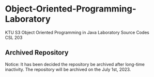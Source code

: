# Object-Oriented-Programming-Laboratory
KTU S3 Object Oriented Programming in Java Laboratory Source Codes CSL 203

## Archived Repository
Notice: It has been decided the repository be archived after long-time inactivity. The repository will be archived on the July 1st, 2023.
